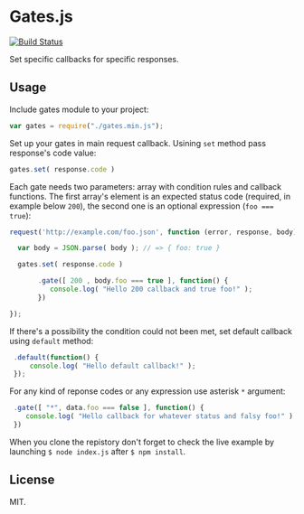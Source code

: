 # Gates.js

[![Build Status](https://travis-ci.org/piotrkabacinski/gatesJs.svg?branch=master)](https://travis-ci.org/piotrkabacinski/gatesJs)

Set specific callbacks for specific responses.

## Usage

Include gates module to your project:

```JavaScript
var gates = require("./gates.min.js");
```

Set up your gates in main request callback. Usining `set` method pass response's code value:

```JavaScript
gates.set( response.code )
```

Each gate needs two parameters: array with condition rules and callback functions. The first array's element is an expected status code (required, in example below `200`), the second one is an optional expression (`foo === true`):

```JavaScript
request('http://example.com/foo.json', function (error, response, body) {

  var body = JSON.parse( body ); // => { foo: true }

  gates.set( response.code )

       .gate([ 200 , body.foo === true ], function() {
          console.log( "Hello 200 callback and true foo!" );
       })

});
```
If there's a possibility the condition could not been met, set default callback using `default` method:

```JavaScript
 .default(function() {
     console.log( "Hello default callback!" );
 });
```

For any kind of reponse codes or any expression use asterisk `*` argument:

```JavaScript
 .gate([ "*", data.foo === false ], function() {
    console.log( "Hello callback for whatever status and falsy foo!" );
 })
```

When you clone the repistory don't forget to check the live example by launching `$ node index.js` after `$ npm install`.

## License

MIT.
